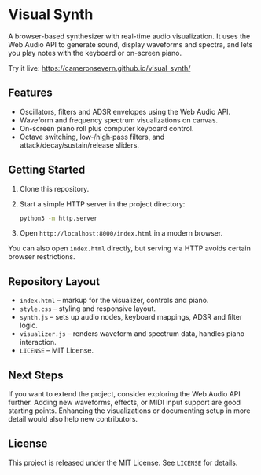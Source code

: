 # Visual Synth

A browser-based synthesizer with real-time audio visualization. It uses the Web Audio API to generate sound, display waveforms and spectra, and lets you play notes with the keyboard or on-screen piano.

Try it live: <https://cameronsevern.github.io/visual_synth/>

## Features

- Oscillators, filters and ADSR envelopes using the Web Audio API.
- Waveform and frequency spectrum visualizations on canvas.
- On-screen piano roll plus computer keyboard control.
- Octave switching, low‑/high‑pass filters, and attack/decay/sustain/release sliders.

## Getting Started

1. Clone this repository.
2. Start a simple HTTP server in the project directory:

   ```bash
   python3 -m http.server
   ```

3. Open `http://localhost:8000/index.html` in a modern browser.

You can also open `index.html` directly, but serving via HTTP avoids certain browser restrictions.

## Repository Layout

- `index.html` – markup for the visualizer, controls and piano.
- `style.css` – styling and responsive layout.
- `synth.js` – sets up audio nodes, keyboard mappings, ADSR and filter logic.
- `visualizer.js` – renders waveform and spectrum data, handles piano interaction.
- `LICENSE` – MIT License.

## Next Steps

If you want to extend the project, consider exploring the Web Audio API further. Adding new waveforms, effects, or MIDI input support are good starting points. Enhancing the visualizations or documenting setup in more detail would also help new contributors.

## License

This project is released under the MIT License. See `LICENSE` for details.
